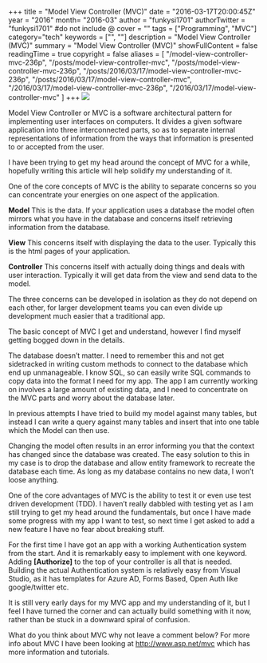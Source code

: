 +++
title = "Model View Controller (MVC)"
date = "2016-03-17T20:00:45Z"
year = "2016"
month= "2016-03"
author = "funkysi1701"
authorTwitter = "funkysi1701" #do not include @
cover = ""
tags = ["Programming", "MVC"]
category="tech"
keywords = ["", ""]
description =  "Model View Controller (MVC)"
summary = "Model View Controller (MVC)"
showFullContent = false
readingTime = true
copyright = false
aliases = [
    "/model-view-controller-mvc-236p",
    "/posts/model-view-controller-mvc",
    "/posts/model-view-controller-mvc-236p",
    "/posts/2016/03/17/model-view-controller-mvc-236p",
    "/posts/2016/03/17/model-view-controller-mvc",
    "/2016/03/17/model-view-controller-mvc-236p",
    "/2016/03/17/model-view-controller-mvc"
]
+++
![](https://storageaccountblog9f5d.blob.core.windows.net/blazor/wp-content/uploads/2016/03/27.jpg?w=327&ssl=1)

Model View Controller or MVC is a software architectural pattern for implementing user interfaces on computers. It divides a given software application into three interconnected parts, so as to separate internal representations of information from the ways that information is presented to or accepted from the user.

I have been trying to get my head around the concept of MVC for a while, hopefully writing this article will help solidify my understanding of it.

One of the core concepts of MVC is the ability to separate concerns so you can concentrate your energies on one aspect of the application.

**Model** This is the data. If your application uses a database the model often mirrors what you have in the database and concerns itself retrieving information from the database.

**View** This concerns itself with displaying the data to the user. Typically this is the html pages of your application.

**Controller** This concerns itself with actually doing things and deals with user interaction. Typically it will get data from the view and send data to the model.

The three concerns can be developed in isolation as they do not depend on each other, for larger development teams you can even divide up development much easier that a traditional app.

The basic concept of MVC I get and understand, however I find myself getting bogged down in the details.

The database doesn’t matter. I need to remember this and not get sidetracked in writing custom methods to connect to the database which end up unmanageable. I know SQL, so can easily write SQL commands to copy data into the format I need for my app. The app I am currently working on involves a large amount of existing data, and I need to concentrate on the MVC parts and worry about the database later.

In previous attempts I have tried to build my model against many tables, but instead I can write a query against many tables and insert that into one table which the Model can then use.

Changing the model often results in an error informing you that the context has changed since the database was created. The easy solution to this in my case is to drop the database and allow entity framework to recreate the database each time. As long as my database contains no new data, I won’t loose anything.

One of the core advantages of MVC is the ability to test it or even use test driven development (TDD). I haven’t really dabbled with testing yet as I am still trying to get my head around the fundamentals, but once I have made some progress with my app I want to test, so next time I get asked to add a new feature I have no fear about breaking stuff.

For the first time I have got an app with a working Authentication system from the start. And it is remarkably easy to implement with one keyword. Adding **[Authorize]** to the top of your controller is all that is needed. Building the actual Authentication system is relatively easy from Visual Studio, as it has templates for Azure AD, Forms Based, Open Auth like google/twitter etc.

It is still very early days for my MVC app and my understanding of it, but I feel I have turned the corner and can actually build something with it now, rather than be stuck in a downward spiral of confusion.

What do you think about MVC why not leave a comment below? For more info about MVC I have been looking at http://www.asp.net/mvc which has more information and tutorials.